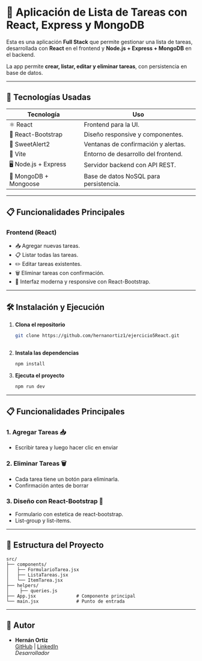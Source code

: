 # 📝 Aplicación de Lista de Tareas con React, Express y MongoDB  

Esta es una aplicación **Full Stack** que permite gestionar una lista de tareas, desarrollada con **React** en el frontend y **Node.js + Express + MongoDB** en el backend.  

La app permite **crear, listar, editar y eliminar tareas**, con persistencia en base de datos.  

---

## **📌 Tecnologías Usadas**  
| **Tecnología**       | **Uso**                                    |  
|----------------------|--------------------------------------------|  
| ⚛ React             | Frontend para la UI.                      |  
| 🎨 React-Bootstrap  | Diseño responsive y componentes.           |  
| 📝 SweetAlert2      | Ventanas de confirmación y alertas.        |  
| 🚀 Vite             | Entorno de desarrollo del frontend.        |  
| 🖥 Node.js + Express| Servidor backend con API REST.             |  
| 🍃 MongoDB + Mongoose | Base de datos NoSQL para persistencia.    |  

---
## **📋 Funcionalidades Principales**  

### **Frontend (React)**  
- 📥 Agregar nuevas tareas.  
- 📋 Listar todas las tareas.  
- ✏️ Editar tareas existentes.  
- 🗑 Eliminar tareas con confirmación.  
- 🎨 Interfaz moderna y responsive con React-Bootstrap.  

---

## **🛠 Instalación y Ejecución**  

1. **Clona el repositorio**  
   ```bash
   git clone https://github.com/hernanortiz1/ejercicio5React.git
 
   ```

2. **Instala las dependencias**  
   ```bash
   npm install
   ```

3. **Ejecuta el proyecto**  
   ```bash
   npm run dev
   ```

---
## **📋 Funcionalidades Principales** 

### **1. Agregar Tareas** 📥  
- Escribir tarea y luego hacer clic en enviar


### **2. Eliminar Tareas** 🗑  
- Cada tarea tiene un botón para eliminarla.  
- Confirmación antes de borrar

### **3. Diseño con React-Bootstrap** 🎨  
- Formulario con estetica de react-bootstrap.  
- List-group y list-items.

---

## **📂 Estructura del Proyecto**  
```
src/  
├── components/  
│   ├── FormularioTarea.jsx        
│   ├── ListaTareas.jsx       
│   └── ItemTarea.jsx    
├── helpers/ 
│    ├── queries.js     
├── App.jsx               # Componente principal  
└── main.jsx              # Punto de entrada  
```

---

## 👤 Autor

- **Hernán Ortiz**  
  [GitHub](https://github.com/hernanortiz1) | [LinkedIn](https://www.linkedin.com/in/hern%C3%A1n-ortiz/)  
  *Desarrollador*